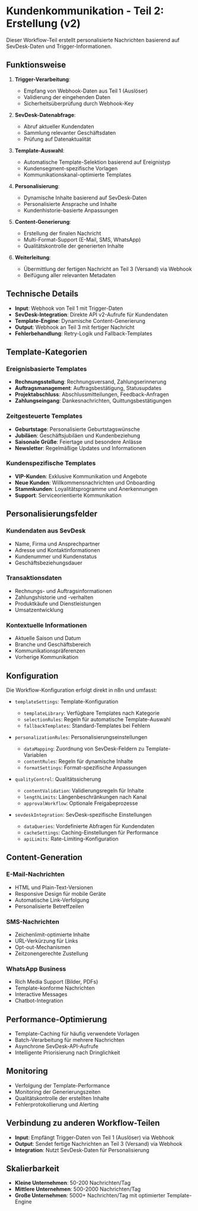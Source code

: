 # Kundenkommunikation - Teil 2: Erstellung (v2)

Dieser Workflow-Teil erstellt personalisierte Nachrichten basierend auf SevDesk-Daten und Trigger-Informationen.

## Funktionsweise

1. **Trigger-Verarbeitung**:
   - Empfang von Webhook-Daten aus Teil 1 (Auslöser)
   - Validierung der eingehenden Daten
   - Sicherheitsüberprüfung durch Webhook-Key

2. **SevDesk-Datenabfrage**:
   - Abruf aktueller Kundendaten
   - Sammlung relevanter Geschäftsdaten
   - Prüfung auf Datenaktualität

3. **Template-Auswahl**:
   - Automatische Template-Selektion basierend auf Ereignistyp
   - Kundensegment-spezifische Vorlagen
   - Kommunikationskanal-optimierte Templates

4. **Personalisierung**:
   - Dynamische Inhalte basierend auf SevDesk-Daten
   - Personalisierte Ansprache und Inhalte
   - Kundenhistorie-basierte Anpassungen

5. **Content-Generierung**:
   - Erstellung der finalen Nachricht
   - Multi-Format-Support (E-Mail, SMS, WhatsApp)
   - Qualitätskontrolle der generierten Inhalte

6. **Weiterleitung**:
   - Übermittlung der fertigen Nachricht an Teil 3 (Versand) via Webhook
   - Beifügung aller relevanten Metadaten

## Technische Details

- **Input**: Webhook von Teil 1 mit Trigger-Daten
- **SevDesk-Integration**: Direkte API v2-Aufrufe für Kundendaten
- **Template-Engine**: Dynamische Content-Generierung
- **Output**: Webhook an Teil 3 mit fertiger Nachricht
- **Fehlerbehandlung**: Retry-Logik und Fallback-Templates

## Template-Kategorien

### Ereignisbasierte Templates
- **Rechnungsstellung**: Rechnungsversand, Zahlungserinnerung
- **Auftragsmanagement**: Auftragsbestätigung, Statusupdates
- **Projektabschluss**: Abschlussmitteilungen, Feedback-Anfragen
- **Zahlungseingang**: Dankesnachrichten, Quittungsbestätigungen

### Zeitgesteuerte Templates
- **Geburtstage**: Personalisierte Geburtstagswünsche
- **Jubiläen**: Geschäftsjubiläen und Kundenbeziehung
- **Saisonale Grüße**: Feiertage und besondere Anlässe
- **Newsletter**: Regelmäßige Updates und Informationen

### Kundenspezifische Templates
- **VIP-Kunden**: Exklusive Kommunikation und Angebote
- **Neue Kunden**: Willkommensnachrichten und Onboarding
- **Stammkunden**: Loyalitätsprogramme und Anerkennungen
- **Support**: Serviceorientierte Kommunikation

## Personalisierungsfelder

### Kundendaten aus SevDesk
- Name, Firma und Ansprechpartner
- Adresse und Kontaktinformationen
- Kundenummer und Kundenstatus
- Geschäftsbeziehungsdauer

### Transaktionsdaten
- Rechnungs- und Auftragsinformationen
- Zahlungshistorie und -verhalten
- Produktkäufe und Dienstleistungen
- Umsatzentwicklung

### Kontextuelle Informationen
- Aktuelle Saison und Datum
- Branche und Geschäftsbereich
- Kommunikationspräferenzen
- Vorherige Kommunikation

## Konfiguration

Die Workflow-Konfiguration erfolgt direkt in n8n und umfasst:

- `templateSettings`: Template-Konfiguration
  - `templateLibrary`: Verfügbare Templates nach Kategorie
  - `selectionRules`: Regeln für automatische Template-Auswahl
  - `fallbackTemplates`: Standard-Templates bei Fehlern

- `personalizationRules`: Personalisierungseinstellungen
  - `dataMapping`: Zuordnung von SevDesk-Feldern zu Template-Variablen
  - `contentRules`: Regeln für dynamische Inhalte
  - `formatSettings`: Format-spezifische Anpassungen

- `qualityControl`: Qualitätssicherung
  - `contentValidation`: Validierungsregeln für Inhalte
  - `lengthLimits`: Längenbeschränkungen nach Kanal
  - `approvalWorkflow`: Optionale Freigabeprozesse

- `sevdeskIntegration`: SevDesk-spezifische Einstellungen
  - `dataQueries`: Vordefinierte Abfragen für Kundendaten
  - `cacheSettings`: Caching-Einstellungen für Performance
  - `apiLimits`: Rate-Limiting-Konfiguration

## Content-Generation

### E-Mail-Nachrichten
- HTML und Plain-Text-Versionen
- Responsive Design für mobile Geräte
- Automatische Link-Verfolgung
- Personalisierte Betreffzeilen

### SMS-Nachrichten
- Zeichenlimit-optimierte Inhalte
- URL-Verkürzung für Links
- Opt-out-Mechanismen
- Zeitzonengerechte Zustellung

### WhatsApp Business
- Rich Media Support (Bilder, PDFs)
- Template-konforme Nachrichten
- Interactive Messages
- Chatbot-Integration

## Performance-Optimierung

- Template-Caching für häufig verwendete Vorlagen
- Batch-Verarbeitung für mehrere Nachrichten
- Asynchrone SevDesk-API-Aufrufe
- Intelligente Priorisierung nach Dringlichkeit

## Monitoring

- Verfolgung der Template-Performance
- Monitoring der Generierungszeiten
- Qualitätskontrolle der erstellten Inhalte
- Fehlerprotokollierung und Alerting

## Verbindung zu anderen Workflow-Teilen

- **Input**: Empfängt Trigger-Daten von Teil 1 (Auslöser) via Webhook
- **Output**: Sendet fertige Nachrichten an Teil 3 (Versand) via Webhook
- **Integration**: Nutzt SevDesk-Daten für Personalisierung

## Skalierbarkeit

- **Kleine Unternehmen**: 50-200 Nachrichten/Tag
- **Mittlere Unternehmen**: 500-2000 Nachrichten/Tag
- **Große Unternehmen**: 5000+ Nachrichten/Tag mit optimierter Template-Engine
